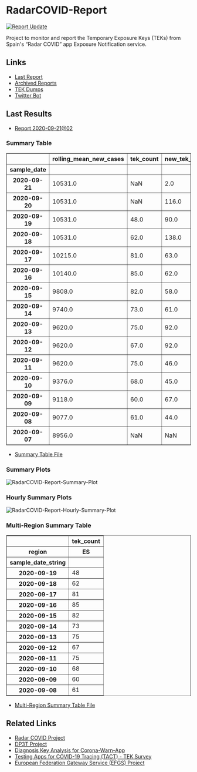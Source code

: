# RadarCOVID-Report

[![Report Update](https://github.com/pvieito/RadarCOVID-Report/workflows/Report%20Update/badge.svg?event=schedule)](https://github.com/pvieito/RadarCOVID-Report/blob/master/RadarCOVID-Report.ipynb)

Project to monitor and report the Temporary Exposure Keys (TEKs) from Spain's “Radar COVID” app Exposure Notification service.

## Links

- [Last Report](https://github.com/pvieito/RadarCOVID-Report/blob/master/Notebooks/RadarCOVID-Report/Current/RadarCOVID-Report.ipynb) 
- [Archived Reports](https://github.com/pvieito/RadarCOVID-Report/tree/master/Notebooks/RadarCOVID-Report)
- [TEK Dumps](https://github.com/pvieito/RadarCOVID-Report/tree/master/Data/TEKs)
- [Twitter Bot](https://twitter.com/radarcovidstats)

## Last Results

- [Report 2020-09-21@02](https://github.com/pvieito/RadarCOVID-Report/blob/master/Notebooks/RadarCOVID-Report/Hourly/RadarCOVID-Report-2020-09-21@02.ipynb)

### Summary Table

<table border="1" class="dataframe">
  <thead>
    <tr style="text-align: right;">
      <th></th>
      <th>rolling_mean_new_cases</th>
      <th>tek_count</th>
      <th>new_tek_count</th>
      <th>new_tek_devices</th>
      <th>tek_count_per_new_case</th>
      <th>new_tek_count_per_new_case</th>
      <th>new_tek_devices_per_new_case</th>
      <th>new_tek_count_per_new_tek_device</th>
    </tr>
    <tr>
      <th>sample_date</th>
      <th></th>
      <th></th>
      <th></th>
      <th></th>
      <th></th>
      <th></th>
      <th></th>
      <th></th>
    </tr>
  </thead>
  <tbody>
    <tr>
      <th>2020-09-21</th>
      <td>10531.0</td>
      <td>NaN</td>
      <td>2.0</td>
      <td>NaN</td>
      <td>NaN</td>
      <td>0.000190</td>
      <td>NaN</td>
      <td>NaN</td>
    </tr>
    <tr>
      <th>2020-09-20</th>
      <td>10531.0</td>
      <td>NaN</td>
      <td>116.0</td>
      <td>45.0</td>
      <td>NaN</td>
      <td>0.011015</td>
      <td>0.004273</td>
      <td>2.577778</td>
    </tr>
    <tr>
      <th>2020-09-19</th>
      <td>10531.0</td>
      <td>48.0</td>
      <td>90.0</td>
      <td>39.0</td>
      <td>0.004558</td>
      <td>0.008546</td>
      <td>0.003703</td>
      <td>2.307692</td>
    </tr>
    <tr>
      <th>2020-09-18</th>
      <td>10531.0</td>
      <td>62.0</td>
      <td>138.0</td>
      <td>52.0</td>
      <td>0.005887</td>
      <td>0.013104</td>
      <td>0.004938</td>
      <td>2.653846</td>
    </tr>
    <tr>
      <th>2020-09-17</th>
      <td>10215.0</td>
      <td>81.0</td>
      <td>63.0</td>
      <td>29.0</td>
      <td>0.007930</td>
      <td>0.006167</td>
      <td>0.002839</td>
      <td>2.172414</td>
    </tr>
    <tr>
      <th>2020-09-16</th>
      <td>10140.0</td>
      <td>85.0</td>
      <td>62.0</td>
      <td>23.0</td>
      <td>0.008383</td>
      <td>0.006114</td>
      <td>0.002268</td>
      <td>2.695652</td>
    </tr>
    <tr>
      <th>2020-09-15</th>
      <td>9808.0</td>
      <td>82.0</td>
      <td>58.0</td>
      <td>23.0</td>
      <td>0.008361</td>
      <td>0.005914</td>
      <td>0.002345</td>
      <td>2.521739</td>
    </tr>
    <tr>
      <th>2020-09-14</th>
      <td>9740.0</td>
      <td>73.0</td>
      <td>61.0</td>
      <td>28.0</td>
      <td>0.007495</td>
      <td>0.006263</td>
      <td>0.002875</td>
      <td>2.178571</td>
    </tr>
    <tr>
      <th>2020-09-13</th>
      <td>9620.0</td>
      <td>75.0</td>
      <td>92.0</td>
      <td>32.0</td>
      <td>0.007796</td>
      <td>0.009563</td>
      <td>0.003326</td>
      <td>2.875000</td>
    </tr>
    <tr>
      <th>2020-09-12</th>
      <td>9620.0</td>
      <td>67.0</td>
      <td>92.0</td>
      <td>33.0</td>
      <td>0.006965</td>
      <td>0.009563</td>
      <td>0.003430</td>
      <td>2.787879</td>
    </tr>
    <tr>
      <th>2020-09-11</th>
      <td>9620.0</td>
      <td>75.0</td>
      <td>46.0</td>
      <td>19.0</td>
      <td>0.007796</td>
      <td>0.004782</td>
      <td>0.001975</td>
      <td>2.421053</td>
    </tr>
    <tr>
      <th>2020-09-10</th>
      <td>9376.0</td>
      <td>68.0</td>
      <td>45.0</td>
      <td>15.0</td>
      <td>0.007253</td>
      <td>0.004799</td>
      <td>0.001600</td>
      <td>3.000000</td>
    </tr>
    <tr>
      <th>2020-09-09</th>
      <td>9118.0</td>
      <td>60.0</td>
      <td>67.0</td>
      <td>21.0</td>
      <td>0.006580</td>
      <td>0.007348</td>
      <td>0.002303</td>
      <td>3.190476</td>
    </tr>
    <tr>
      <th>2020-09-08</th>
      <td>9077.0</td>
      <td>61.0</td>
      <td>44.0</td>
      <td>18.0</td>
      <td>0.006720</td>
      <td>0.004847</td>
      <td>0.001983</td>
      <td>2.444444</td>
    </tr>
    <tr>
      <th>2020-09-07</th>
      <td>8956.0</td>
      <td>NaN</td>
      <td>NaN</td>
      <td>22.0</td>
      <td>NaN</td>
      <td>NaN</td>
      <td>0.002456</td>
      <td>NaN</td>
    </tr>
  </tbody>
</table>

- [Summary Table File](https://github.com/pvieito/RadarCOVID-Report/blob/master/Data/Resources/Current/RadarCOVID-Report-Summary-Table.csv)

### Summary Plots

![RadarCOVID-Report-Summary-Plot](https://github.com/pvieito/RadarCOVID-Report/raw/master/Data/Resources/Current/RadarCOVID-Report-Summary-Plots.png)

### Hourly Summary Plots

![RadarCOVID-Report-Hourly-Summary-Plot](https://github.com/pvieito/RadarCOVID-Report/raw/master/Data/Resources/Current/RadarCOVID-Report-Hourly-Summary-Plots.png)

### Multi-Region Summary Table

<table border="1" class="dataframe">
  <thead>
    <tr>
      <th></th>
      <th>tek_count</th>
    </tr>
    <tr>
      <th>region</th>
      <th>ES</th>
    </tr>
    <tr>
      <th>sample_date_string</th>
      <th></th>
    </tr>
  </thead>
  <tbody>
    <tr>
      <th>2020-09-19</th>
      <td>48</td>
    </tr>
    <tr>
      <th>2020-09-18</th>
      <td>62</td>
    </tr>
    <tr>
      <th>2020-09-17</th>
      <td>81</td>
    </tr>
    <tr>
      <th>2020-09-16</th>
      <td>85</td>
    </tr>
    <tr>
      <th>2020-09-15</th>
      <td>82</td>
    </tr>
    <tr>
      <th>2020-09-14</th>
      <td>73</td>
    </tr>
    <tr>
      <th>2020-09-13</th>
      <td>75</td>
    </tr>
    <tr>
      <th>2020-09-12</th>
      <td>67</td>
    </tr>
    <tr>
      <th>2020-09-11</th>
      <td>75</td>
    </tr>
    <tr>
      <th>2020-09-10</th>
      <td>68</td>
    </tr>
    <tr>
      <th>2020-09-09</th>
      <td>60</td>
    </tr>
    <tr>
      <th>2020-09-08</th>
      <td>61</td>
    </tr>
  </tbody>
</table>

- [Multi-Region Summary Table File](https://github.com/pvieito/RadarCOVID-Report/blob/master/Data/Resources/Current/RadarCOVID-Report-Multi-Region-Summary-Table.csv)

## Related Links

- [Radar COVID Project](https://github.com/RadarCOVID)
- [DP3T Project](https://github.com/DP-3T)
- [Diagnosis Key Analysis for Corona-Warn-App](https://github.com/micb25/dka/blob/master/README.en.md)
- [Testing Apps for COVID-19 Tracing (TACT) - TEK Survey](https://down.dsg.cs.tcd.ie/tact/tek-counts/)
- [European Federation Gateway Service (EFGS) Project](https://github.com/eu-federation-gateway-service/efgs-federation-gateway)